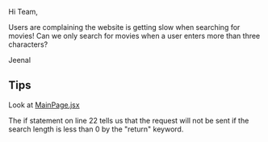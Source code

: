 Hi Team,

Users are complaining the website is getting slow when searching for movies!
Can we only search for movies when a user enters more than three characters?

Jeenal

## Tips

Look at [MainPage.jsx](../src/pages/MainPage.jsx)

The if statement on line 22 tells us that the request will not be sent if the search length is less than 0 by the "return" keyword. 
